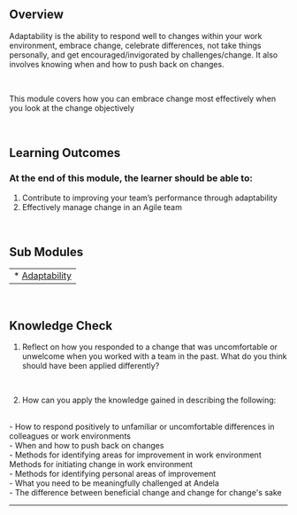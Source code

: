 ## **Overview**

Adaptability is the ability to respond well to changes within your work environment, embrace change, celebrate differences, not take things personally, and get encouraged/invigorated by challenges/change. It also involves knowing when and how to push back on changes.

<br />

This module covers how you can embrace change most effectively when you look at the change objectively

<br />


## **Learning Outcomes**
### **At the end of this module, the learner should be able to:**
1. Contribute to improving your team’s performance through adaptability
2. Effectively manage change in an Agile team



<br />

## **Sub Modules**
                       
|                          |
| ------------------------ |
| * [Adaptability](..0/Adaptability-submodule.md)  |


<br />

## **Knowledge Check**
1. Reflect on how you responded to a change that was uncomfortable or unwelcome when you worked with a team in the past. What do you think should have been applied differently?
<br />

2. How can you apply the knowledge gained in describing the following:
<br />
- How to respond positively to unfamiliar or uncomfortable differences in colleagues or work environments
<br />
- When and how to push back on changes
<br />
- Methods for identifying areas for improvement in work environment	 Methods for initiating change in work environment
<br />
- Methods for identifying personal areas of improvement
<br />
- What you need to be meaningfully challenged at Andela
<br />
- The difference between beneficial change and change for change's sake
<br />



------------

